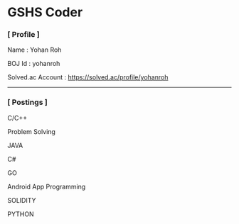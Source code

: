 # GSHS Coder
### [ Profile ]

  Name : Yohan Roh
  
  BOJ Id : yohanroh
  
  Solved.ac Account : https://solved.ac/profile/yohanroh
  ___
###  [ Postings ]
  
  C/C++
  
  Problem Solving
  
  JAVA
  
  C#
  
  GO
  
  Android App Programming
  
  SOLIDITY
  
  PYTHON
  
  
